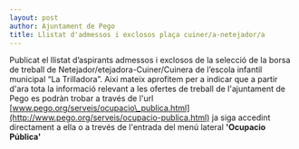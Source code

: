 ```yaml
---
layout: post
author: Ajuntament de Pego
title: Llistat d'admessos i exclosos plaça cuiner/a-netejador/a
---
```

Publicat el llistat d’aspirants admessos i exclosos de la selecció de la borsa de treball de Netejador/etejadora-Cuiner/Cuinera de l’escola infantil municipal “La Trilladora”.
Aixi mateix aprofitem per a indicar que a partir d'ara tota la informació relevant a les ofertes de treball de l'ajuntament de Pego es podràn trobar a través de l'url [www.pego.org/serveis/ocupacio\_publica.html](http://www.pego.org/serveis/ocupacio-publica.html) ja siga accedint directament a ella o a trevés de l'entrada del menú lateral **'Ocupacio Pública'**